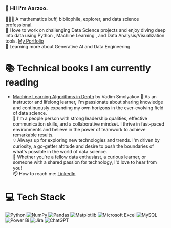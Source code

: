 ### 👋 Hi! I'm Aarzoo.

<!--
**aarzoochourasia/aarzoochourasia** is a ✨ _special_ ✨ repository because its `README.md` (this file) appears on your GitHub profile.
-->
👩🏻‍💻 A mathematics buff, bibliophile, explorer, and data science professional.<br/>
👯 I love to work on challenging Data Science projects and enjoy diving deep into data using Python , Machine Learning , and Data Analysis/Visualization tools. [My Portfolio](https://linktr.ee/aarzoo_chourasia)<br/>
🌱 Learning more about Generative AI and Data Engineering.<br/>
# 📚 Technical books I am currently reading <br/>
- [Machine Learning Algorithms in Depth](https://www.goodreads.com/book/show/123183388-machine-learning-algorithms-in-depth?ref=nav_sb_ss_1_36) by Vadim Smolyakov
💼 As an instructor and lifelong learner, I'm passionate about sharing knowledge and continuously expanding my own horizons in the ever-evolving field of data science.<br/>
🌟 I'm a people person with strong leadership qualities, effective communication skills, and a collaborative mindset. I thrive in fast-paced environments and believe in the power of teamwork to achieve remarkable results.<br/>
💡 Always up for exploring new technologies and trends. I'm driven by curiosity, a go-getter attitude and desire to push the boundaries of what's possible in the world of data science.<br/>
🚀 Whether you're a fellow data enthusiast, a curious learner, or someone with a shared passion for technology, I'd love to hear from you!<br/>
📫 How to reach me: [LinkedIn](https://www.linkedin.com/in/aarzoo-chourasia-datascientist/)<br/>
# 💻 Tech Stack
![Python](https://img.shields.io/badge/python-3670A0?style=for-the-badge&logo=python&logoColor=ffdd54)
![NumPy](https://img.shields.io/badge/numpy-%23013243.svg?style=for-the-badge&logo=numpy&logoColor=white)
![Pandas](https://img.shields.io/badge/pandas-%23150458.svg?style=for-the-badge&logo=pandas&logoColor=white)
![Matplotlib](https://img.shields.io/badge/Matplotlib-%23013243.svg?style=for-the-badge&logo=Matplotlib&logoColor=white)
![Microsoft Excel](https://img.shields.io/badge/Microsoft_Excel-217346?style=for-the-badge&logo=microsoft-excel&logoColor=white)
![MySQL](https://img.shields.io/badge/mysql-4479A1.svg?style=for-the-badge&logo=mysql&logoColor=white)
![Power Bi](https://img.shields.io/badge/power_bi-F2C811?style=for-the-badge&logo=powerbi&logoColor=black)
![Jira](https://img.shields.io/badge/jira-%230A0FFF.svg?style=for-the-badge&logo=jira&logoColor=white)
![ChatGPT](https://img.shields.io/badge/chatGPT-74aa9c?style=for-the-badge&logo=openai&logoColor=white)

